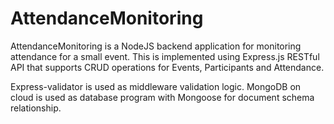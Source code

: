 # AttendanceMonitoring

AttendanceMonitoring is a NodeJS backend application for monitoring attendance for a small event. This is implemented using Express.js RESTful API that supports CRUD operations for Events, Participants and Attendance.

Express-validator is used as middleware validation logic. MongoDB on cloud is used as database program with Mongoose for document schema relationship.
